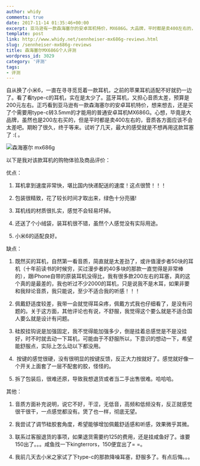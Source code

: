 ```yaml
---
author: whidy
comments: true
date: 2017-11-14 01:35:46+00:00
excerpt: 亚马逊有一款森海塞尔的安卓耳机特价，MX686G。大品牌，平时都是卖400左右的，现在200就能拿到，心想音质等各方面应该不会太差吧。
template: post
link: http://www.whidy.net/sennheiser-mx686g-reviews.html
slug: /sennheiser-mx686g-reviews
title: 森海塞尔MX686G个人评测
wordpress_id: 3029
category: '评测'
tags:
- 评测
---
```


自从换了小米6，一直在寻寻觅觅着一款耳机，之前的苹果耳机适配不好就扔一边了。看了看type-c的耳机，实在是太少了。蓝牙耳机，又担心音质太差，预算是200元左右。正巧看到亚马逊有一款森海塞尔的安卓耳机特价，想来想去，还是买了个需要用type-c转3.5mm的才能用的普通安卓耳机MX686G。心想，毕竟是大品牌，虽然也是200左右买的，但是平时都是卖400左右的，音质各方面应该不会太差吧。期盼了很久，终于等来。试听了几天，最大的感受就是不想再用这款耳塞了 :( 。

![森海塞尔 mx686g](http://www.whidy.net/wp-content/uploads/2017/11/mx686g-400x535.jpg)

<!-- more -->以下是我对该款耳机的购物体验及商品评价：

优点：



 	
  1. 耳机拿到速度非常快，堪比国内快递配送的速度！这点很赞！！！

 	
  2. 包装很精致，花了较长时间才取出来，绿色十分亮骚!

 	
  3. 耳机线的材质很扎实，感觉不会轻易坏掉。

 	
  4. 还送了个小绒袋，装耳机很不错，虽然个人感觉没有实际用途。

 	
  5. 小米6的适配良好。


缺点：

 	
  1. 既然买的耳机，自然第一看音质，简直就是太差劲了，或许值漫步者50块的耳机（十年前读书的时候穷，买过漫步者的40多块的那款一直觉得是非常棒的），跟iPhone自带的原装耳机没得比，我有很多款200左右的耳塞，真的这个真的是最差的，我也听过不少2000的耳机，只是说我不是木耳，如果非要和我辩论音质，我只能说，至少不适合我的听感！！！

 	
  2. 佩戴舒适度较差，我带一会就觉得耳朵疼，佩戴方式我也仔细看了，是没有问题的。关于这方面，其他评论也有说，不舒服，我觉得这个要么就是不适合国人要么就是设计有问题。

 	
  3. 硅胶挂钩说是加强固定，我不觉得能加强多少，倒是挂着总感觉是不是没挂好，时不时就去动一下耳机，可能由于不舒服所以，下意识的想动一下，希望能舒服点，实际上怎么动以下都没用。

 	
  4.  按键的感觉很硬，没有很明显的按键反馈，反正大力按就好了。感觉就好像一个开关上面套了一层不配套的胶，怪怪的。

 	
  5. 拆了包装后，很难还原，导致我想退货或者当二手出售很难。哈哈哈。


其他：

 	
  1. 音质方面补充说明，说它不好，干涩，无低音，高频和低频没有，反正就感觉很干很干，一点感觉都没有。煲了也一样，彻底无望。

 	
  2. 我尝试了调节硅胶套角度，希望能够增加佩戴舒适感和听感，效果微乎其微。

 	
  3. 联系过客服退货的事项，如果退货需要约125的费用，还是挂咸鱼好了。谁要150出了。。。咸鱼找一下kingterrors，150便宜出了= =。

 	
  4. 我前几天去小米之家试了下type-c的那款降噪耳塞，舒服多了。有点后悔。。。


